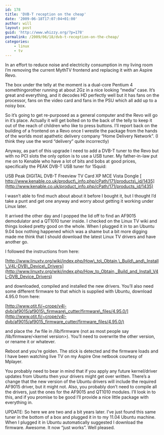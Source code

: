 ```yaml
---
id: 178
title: 'DVB-T reception on the cheap'
date: '2009-06-18T17:07:04+01:00'
author: will
layout: post
guid: 'http://www.whizzy.org/?p=178'
permalink: /2009/06/18/dvb-t-reception-on-the-cheap/
categories:
    - linux
    - tv
---
```


In an effort to reduce noise and electricity consumption in my living room I’m removing the current MythTV frontend and replacing it with an Aspire Revo.

The box under the telly at the moment is a dual-core Pentium 4 somethingorother running at about 2Gz in a nice looking “media” case. It’s great and everything, and it decodes HD perfectly well but it has fans on the processor, fans on the video card and fans in the PSU which all add up to a noisy box.

So it’s going to get re-purposed as a general computer and the Revo will go in it’s place. Actually it will get bolted on to the back of the telly to keep it out of the reach of children who like to press buttons. I’ll report back on the building of a frontend on a Revo once I wrestle the package from the hands of the worlds most apathetic delivery company “Home Delivery Network”. (I think they use the word “delivery” quite incorrectly)

Anyway, as part of this upgrade I need to add a DVB-T tuner to the Revo but with no PCI slots the only option is to use a USB tuner. My father-in-law put me on to Kenable who have a lot of bits and bobs at good prices, specifically the PEAK DVB-T USB tuner for 15quid:

USB Peak DIGITAL DVB-T Freeview TV Card XP MCE Vista Dongle
[ http://www.kenable.co.uk/product\_info.php/cPath/171/products\_id/1435](http://www.kenable.co.uk/product_info.php/cPath/171/products_id/1435)

I wasn’t able to find much about about it before I bought it, but I thought I’d take a punt and get one anyway and worry about getting it working under Linux later.

It arrived the other day and I popped the lid off to find an AF9015 demodulator and a QT1010 tuner inside. I checked on the Linux TV wiki and things looked pretty good on the whole. When I plugged it in to an Ubuntu 9.04 box nothing happened which was a shame but a bit more digging made me think that I should download the latest Linux TV drivers and have another go.

I followed the instructions from here:

[http://www.linuxtv.org/wiki/index.php/How\_to\_Obtain,\_Build\_and\_Install\_V4L-DVB\_Device\_Drivers](http://www.linuxtv.org/wiki/index.php/How_to_Obtain,_Build_and_Install_V4L-DVB_Device_Drivers)

and downloaded, compiled and installed the new drivers. You’ll also need some different firmware to that which is supplied with Ubuntu, download 4.95.0 from here:

[http://www.otit.fi/~crope/v4l-dvb/af9015/af9015\_firmware\_cutter/firmware\_files/4.95.0/](http://www.otit.fi/~crope/v4l-dvb/af9015/af9015_firmware_cutter/firmware_files/4.95.0/)

and place the .fw file in /lib/firmware (not as most people say /lib/firmware/&lt;kernel version&gt;). You’ll need to overwrite the other version, or rename it or whatever.

Reboot and you’re golden. The stick is detected and the firmware loads and I have been watching live TV on my Aspire One netbook courtesy of Mplayer.

You probably need to bear in mind that if you apply any future kernel/driver updates from Ubuntu then your drivers might get over written. There’s a change that the new version of the Ubuntu drivers will include the required AF9015 driver, but it might not. Also, you probably don’t need to compile all the drivers, just the ones for the AF9015 and QT1010 modules. I’ll look in to this, and if you promise to be good I’ll provide a nice little package with everything in.

UPDATE: So here we are two and a bit years later. I’ve just found this same tuner in the bottom of a box and plugged it in to my 11.04 Ubuntu machine. When I plugged it in Ubuntu automatically suggested I download the firmware. Awesome. It now “just works”. Well pleased.